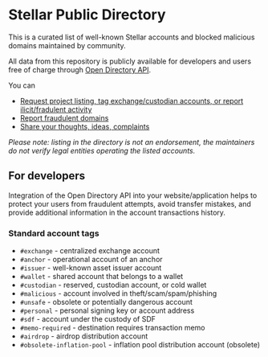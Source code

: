 # Stellar Public Directory

This is a curated list of well-known Stellar accounts and blocked malicious
domains maintained by community.

All data from this repository is publicly available for developers and users
free of charge through
[Open Directory API](https://stellar.expert/openapi.html#tag/Directory-API).

You can

- [Request project listing, tag exchange/custodian accounts, or report 
  ilicit/fradulent activity](https://stellar.expert/directory/add)
- [Report fraudulent domains](https://stellar.expert/directory/blocked-domains/add)
- [Share your thoughts, ideas, complaints](/stellar-expert/public-directory/issues)

*Please note: listing in the directory is not an endorsement, the maintainers do
not verify legal entities operating the listed accounts.*

## For developers

Integration of the Open Directory API into your website/application helps to
protect your users from fraudulent attempts, avoid transfer mistakes, and
provide additional information in the account transactions history.

### Standard account tags

- `#exchange` - centralized exchange account
- `#anchor` - operational account of an anchor
- `#issuer` - well-known asset issuer account
- `#wallet` - shared account that belongs to a wallet
- `#custodian` - reserved, custodian account, or cold wallet
- `#malicious` - account involved in theft/scam/spam/phishing
- `#unsafe` - obsolete or potentially dangerous account
- `#personal` - personal signing key or account address
- `#sdf` - account under the custody of SDF
- `#memo-required` - destination requires transaction memo
- `#airdrop` - airdrop distribution account
- `#obsolete-inflation-pool` - inflation pool distribution account (obsolete)
